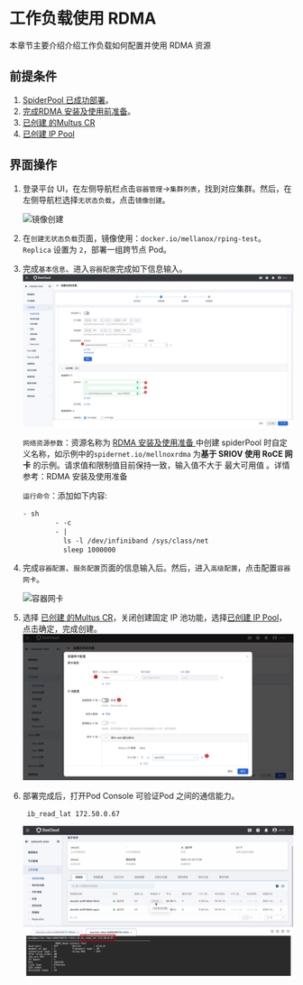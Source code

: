 # 工作负载使用 RDMA

本章节主要介绍介绍工作负载如何配置并使用 RDMA 资源

## 前提条件

1. [SpiderPool 已成功部署](../../modules/spiderpool/install.md)。
2. [完成RDMA 安装及使用前准备](rdmapara.md)。
3.  [已创建 的Multus CR](../../config/multus-cr.md)
4. [已创建 IP Pool](createpool.md)

## 界面操作

1. 登录平台 UI，在左侧导航栏点击`容器管理`->`集群列表`，找到对应集群。然后，在左侧导航栏选择`无状态负载`，点击`镜像创建`。

   ![镜像创建](https://docs.daocloud.io/daocloud-docs-images/docs/zh/docs/network/images/useippool01.png)

2. 在`创建无状态负载`页面，镜像使用：`docker.io/mellanox/rping-test`。 `Replica` 设置为 `2`，部署一组跨节点 Pod。

3. 完成`基本信息`、进入`容器配置`完成如下信息输入。
   ![rdma_sriov](../../images/rdma_sriov01.jpg)

   `网络资源参数`：资源名称为 [RDMA 安装及使用准备 ](rdmapara.md) 中创建 spiderPool 时自定义名称，如示例中的`spidernet.io/mellnoxrdma` 为**基于 SRIOV 使用 RoCE 网卡** 的示例。请求值和限制值目前保持一致，输入值不大于 最大可用值 。详情参考：RDMA 安装及使用准备 

   `运行命令`：添加如下内容:

   ```
   - sh
           - -c
           - |
             ls -l /dev/infiniband /sys/class/net
             sleep 1000000
   ```

4. 完成`容器配置`、`服务配置`页面的信息输入后。然后，进入`高级配置`，点击配置`容器网卡`。

   ![容器网卡](https://docs.daocloud.io/daocloud-docs-images/docs/zh/docs/network/images/useippool02.png)

5. 选择 [已创建 的Multus CR](../../config/multus-cr.md)，关闭创建固定 IP 池功能，选择[已创建 IP Pool](createpool.md)，点击确定，完成创建。
   ![rdma_usage01](../../images/rdma_usage01.jpg)

6. 部署完成后，打开Pod Console 可验证Pod 之间的通信能力。

   ```
    ib_read_lat 172.50.0.67
   ```

   ![rdma_usage](../../images/rdma_usage02.jpg)

